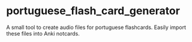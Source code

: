 # portuguese_flash_card_generator
A small tool to create audio files for portuguese flashcards.  Easily import these files into Anki notcards.
